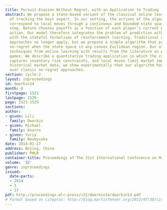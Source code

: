 ```yaml
---
title: Pursuit-Evasion Without Regret, with an Application to Trading
abstract: We propose a state-based variant of the classical online learning problem
  of tracking the best expert. In our setting, the actions of the algorithm and experts
  correspond to local moves through a continuous and bounded state space. At each
  step, Nature chooses payoffs as a function of each player’s current position and
  action. Our model therefore integrates the problem of prediction with expert advice
  with the stateful formalisms of reinforcement learning. Traditional no-regret learning
  approaches no longer apply, but we propose a simple algorithm that provably achieves
  no-regret when the state space is any convex Euclidean region. Our algorithm combines
  techniques from online learning with results from the literature on pursuit-evasion
  games. We describe a quantitative trading application in which the convex region
  captures inventory risk constraints, and local moves limit market impact. Using
  historical market data, we show experimentally that our algorithm has a strong advantage
  over classic no-regret approaches.
section: cycle-2
layout: inproceedings
id: dworkin14
month: 0
firstpage: 1521
lastpage: 1529
page: 1521-1529
sections: 
author:
- given: Lili
  family: Dworkin
- given: Michael
  family: Kearns
- given: Yuriy
  family: Nevmyvaka
date: 2014-01-27
address: Bejing, China
publisher: PMLR
container-title: Proceedings of The 31st International Conference on Machine Learning
volume: '32'
genre: inproceedings
issued:
  date-parts:
  - 2014
  - 1
  - 27
pdf: http://proceedings.mlr.press/v32/dworkin14/dworkin14.pdf
# Format based on citeproc: http://blog.martinfenner.org/2013/07/30/citeproc-yaml-for-bibliographies/
---
```

